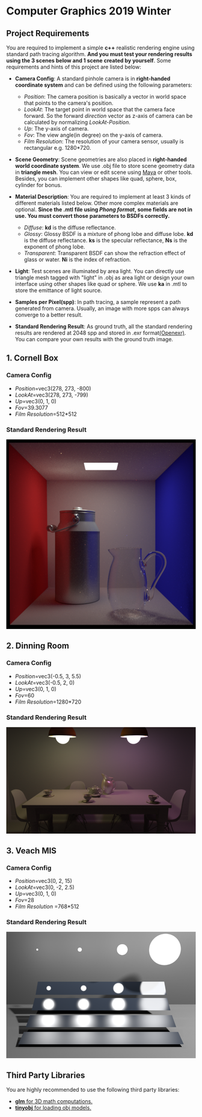 # Computer Graphics 2019 Winter

## Project Requirements
You are required to implement a simple **c++** realistic rendering engine using standard path tracing algorithm. **And you must test your rendering results using the 3 scenes below and 1 scene created by yourself**. Some requirements and hints of this project are listed below:
+ **Camera Config**: A standard pinhole camera is in **right-handed coordinate system** and can be defined using the following parameters:
    - *Position*:  The camera position is basically a vector in world space that points to the camera's position.
    - *LookAt*: The target point in world space that the camera face forward. So the forward *direction* vector as z-axis of camera can be calculated by normalizing *LookAt-Position*.
    - *Up*: The y-axis of camera.
    - *Fov*: The view angle(in degree) on the y-axis of camera.
    - *Film Resolution*: The resolution of your camera sensor, usually is rectangular e.g. 1280*720.
+ **Scene Geometry**: Scene geometries are also placed in **right-handed world coordinate system**. We use .obj file to store scene geometry data in **triangle mesh**. You can view or edit scene using [Maya](https://www.autodesk.com/products/maya/overview) or other tools.
Besides, you can implement other shapes like quad, sphere, box, cylinder for bonus.
+ **Material Description**: You are required to implement at least 3 kinds of different materials listed below. Other more complex materials are optional. **Since the .mtl file using *Phong format*, some fields are not in use. You must convert those parameters to BSDFs correctly.**  
    - *Diffuse*: **kd** is the diffuse reflectance.
    - *Glossy*: Glossy BSDF is a mixture of phong lobe and diffuse lobe. **kd** is the diffuse reflectance. **ks** is the specular reflectance, **Ns** is the exponent of phong lobe.
    - *Transparent*: Transparent BSDF can show the refraction effect of glass or water. **Ni** is the index of refraction.
+ **Light**: Test scenes are illuminated by area light. You can directly use triangle mesh tagged with "light" in .obj as area light or design your own interface using other shapes like quad or sphere. We use **ka** in .mtl to store the emittance of light source.

+ **Samples per Pixel(spp)**: In path tracing, a sample represent a path generated from camera. Usually, an image with more spps can always converge to a better result. 
+ **Standard Rendering Result**: As ground truth, all the standard rendering results are rendered at 2048 spp and stored in .exr format[(Openexr)](https://www.openexr.com/). You can compare your own results with the ground truth image.
## 1. Cornell Box

### Camera Config
+ *Position*=vec3(278, 273, -800) 
+ *LookAt*=vec3(278, 273, -799)
+ *Up*=vec3(0, 1, 0)
+ *Fov*=39.3077
+ *Film Resolution*=512*512

### Standard Rendering Result
![Cornell Box](./cbox/cbox.png)

## 2. Dinning Room

### Camera Config
+ *Position*=vec3(-0.5, 3, 5.5) 
+ *LookAt*=vec3(-0.5, 2, 0)
+ *Up*=vec3(0, 1, 0)
+ *Fov*=60
+ *Film Resolution*=1280*720

### Standard Rendering Result
![Room](./diningroom/diningroom.png)

## 3. Veach MIS

### Camera Config
+ *Position*=vec3(0, 2, 15) 
+ *LookAt*=vec3(0, -2, 2.5)
+ *Up*=vec3(0, 1, 0)
+ *Fov*=28
+ *Film Resolution* =768*512

### Standard Rendering Result
![MIS](./veach_mis/mis.png)

## Third Party Libraries
You are highly recommended to use the following third party libraries:
+ [**glm** for 3D math computations.](https://github.com/g-truc/glm)
+ [**tinyobj** for loading obj models.](https://github.com/syoyo/tinyobjloader)